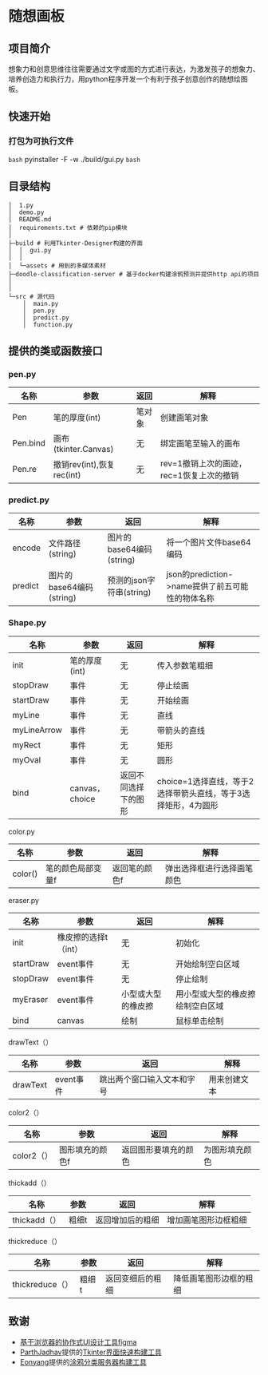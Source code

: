 # 随想画板

## 项目简介

想象力和创意思维往往需要通过文字或图的方式进行表达，为激发孩子的想象力、培养创造力和执行力，用python程序开发一个有利于孩子创意创作的随想绘图板。

## 快速开始

### 打包为可执行文件

```bash```
pyinstaller -F -w ./build/gui.py
```bash```

## 目录结构

```
│  1.py
│  demo.py
│  README.md
│  requirements.txt # 依赖的pip模块
│
├─build # 利用Tkinter-Designer构建的界面
│  │  gui.py
│  │
│  └─assets # 用到的多媒体素材
├─doodle-classification-server # 基于docker构建涂鸦预测并提供http api的项目
│
│
└─src # 源代码
    │  main.py
    │  pen.py
    │  predict.py
    │  function.py
```

## 提供的类或函数接口

### pen.py

| 名称     | 参数                      | 返回   | 解释                                     |
| -------- | ------------------------- | ------ | ---------------------------------------- |
| Pen      | 笔的厚度(int)             | 笔对象 | 创建画笔对象                             |
| Pen.bind | 画布(tkinter.Canvas)      | 无     | 绑定画笔至输入的画布                     |
| Pen.re   | 撤销rev(int),恢复rec(int) | 无     | rev=1撤销上次的画迹，rec=1恢复上次的撤销 |

### predict.py

| 名称    | 参数                     | 返回                     | 解释                                             |
| ------- | ------------------------ | ------------------------ | ------------------------------------------------ |
| encode  | 文件路径(string)         | 图片的base64编码(string) | 将一个图片文件base64编码                         |
| predict | 图片的base64编码(string) | 预测的json字符串(string) | json的prediction->name提供了前五可能性的物体名称 |

### Shape.py

| 名称        | 参数           | 返回                 | 解释                                                         |
| ----------- | -------------- | -------------------- | ------------------------------------------------------------ |
| init        | 笔的厚度(int)  | 无                   | 传入参数笔粗细                                               |
| stopDraw    | 事件           | 无                   | 停止绘画                                                     |
| startDraw   | 事件           | 无                   | 开始绘画                                                     |
| myLine      | 事件           | 无                   | 直线                                                         |
| myLineArrow | 事件           | 无                   | 带箭头的直线                                                 |
| myRect      | 事件           | 无                   | 矩形                                                         |
| myOval      | 事件           | 无                   | 圆形                                                         |
| bind        | canvas，choice | 返回不同选择下的图形 | choice=1选择直线，等于2选择带箭头直线，等于3选择矩形，4为圆形 |

color.py

| 名称    | 参数              | 返回          | 解释                       |
| ------- | ----------------- | ------------- | -------------------------- |
| color() | 笔的颜色局部变量f | 返回笔的颜色f | 弹出选择框进行选择画笔颜色 |

eraser.py

| 名称      | 参数                 | 返回               | 解释                             |
| --------- | -------------------- | ------------------ | -------------------------------- |
| init      | 橡皮擦的选择t（int） | 无                 | 初始化                           |
| startDraw | event事件            | 无                 | 开始绘制空白区域                 |
| stopDraw  | event事件            | 无                 | 停止绘制                         |
| myEraser  | event事件            | 小型或大型的橡皮擦 | 用小型或大型的橡皮擦绘制空白区域 |
| bind      | canvas               | 绘制               | 鼠标单击绘制                     |

drawText（）

| 名称     | 参数      | 返回                       | 解释         |
| -------- | --------- | -------------------------- | ------------ |
| drawText | event事件 | 跳出两个窗口输入文本和字号 | 用来创建文本 |

color2（）

| 名称       | 参数            | 返回                 | 解释           |
| ---------- | --------------- | -------------------- | -------------- |
| color2（） | 图形填充的颜色f | 返回图形要填充的颜色 | 为图形填充颜色 |

thickadd（）

| 名称         | 参数  | 返回             | 解释                 |
| ------------ | ----- | ---------------- | -------------------- |
| thickadd（） | 粗细t | 返回增加后的粗细 | 增加画笔图形边框粗细 |

thickreduce（）

| 名称            | 参数  | 返回             | 解释                   |
| --------------- | ----- | ---------------- | ---------------------- |
| thickreduce（） | 粗细t | 返回变细后的粗细 | 降低画笔图形边框的粗细 |



## 致谢



- [基于浏览器的协作式UI设计工具figma](https://www.figma.com/)
- [ParthJadhav](https://github.com/ParthJadhav)提供的[Tkinter界面快速构建工具](https://github.com/ParthJadhav/Tkinter-Designer)
- [Eonyang](https://github.com/EonYang)提供的[涂鸦分类服务器构建工具](https://github.com/EonYang/doodle-classification-server)
